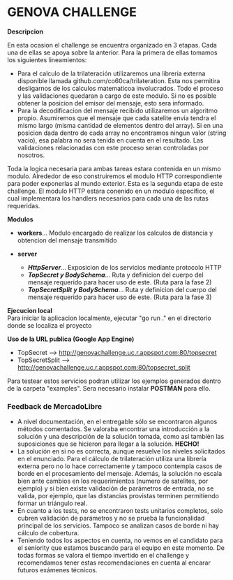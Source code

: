 # GENOVA CHALLENGE

**Descripcion**

En esta ocasion el challenge se encuentra organizado en 3 etapas. Cada una de ellas se apoya sobre la anterior. Para la primera de ellas tomamos los siguientes lineamientos:
- Para el calculo de la trilateración utilizaremos una libreria externa disponible llamada github.com/co60ca/trilateration. Esta nos permitira desligarnos de los calculos matematicoa involucrados. Todo el proceso y las validaciones quedaran a cargo de este modulo. Si no es posible obtener la posicion del emisor del mensaje, esto sera informado.
- Para la decodificacion del mensaje recibido utilizaremos un algoritmo propio. Asumiremos que el mensaje que cada satelite envia tendra el mismo largo (misma cantidad de elementos dentro del array). Si en una posicion dada dentro de cada array no encontramos ningun valor (string vacio), esa palabra no sera tenida en cuenta en el resultado. Las validaciones relacionadas con este proceso seran controladas por nosotros.

Toda la logica necesaria para ambas tareas estara contenida en un mismo modulo. Alrededor de eso construiremos el modulo HTTP correspondiente para poder exponerlas al mundo exterior. Esta es la segunda etapa de este challenge. El modulo HTTP estara conenido en un modulo especifico, el cual implementara los handlers necesarios para cada una de las rutas requeridas.


**Modulos**
- **workers**... Modulo encargado de realizar los calculos de distancia y obtencion del mensaje transmitido

- **server**
  - ***HttpServer***... Exposicion de los servicios mediante protocolo HTTP
  - ***TopSecret y BodySchema***... Ruta y definicion del cuerpo del mensaje requerido para hacer uso de este. (Ruta para la fase 2)
  - ***TopSecretSplit y BodySchema***... Ruta y definicion del cuerpo del mensaje requerido para hacer uso de este. (Ruta para la fase 3)



**Ejecucion local**\
Para iniciar la aplicacion localmente, ejecutar "go run ." en el directorio donde se localiza el proyecto


**Uso de la URL publica (Google App Engine)**
- TopSecret --> http://genovachallenge.uc.r.appspot.com:80/topsecret
- TopSecretSplit --> http://genovachallenge.uc.r.appspot.com:80/topsecret_split

Para testear estos servicios podran utilizar los ejemplos generados dentro de la carpeta "examples". Sera necesario instalar __POSTMAN__ para ello.



### **Feedback de MercadoLibre**
- A nivel documentación, en el entregable sólo se encontraron algunos métodos comentados. Se valoraba encontrar una introducción a la solución y una descripción de la solución tomada, como así también las suposiciones que se hicieron para llegar a la solución. __HECHO!__
- La solución en si no es correcta, aunque resuelve los niveles solicitados en el enunciado. Para el cálculo de trilateración utiliza una librería externa pero no lo hace correctamente y tampoco contempla casos de borde en el procesamiento del mensaje. Además, la solución no escala bien ante cambios en los requerimientos (numero de satelites, por ejemplo) y si bien existe validación de parámetros de entrada, no se valida, por ejemplo, que las distancias provistas terminen permitiendo formar un triángulo real.
- En cuanto a los tests, no se encontraron tests unitarios completos, solo cubren validación de parámetros y no se prueba la funcionalidad principal de los servicios. Tampoco se analizan casos de borde ni hay cálculo de cobertura.
- Teniendo todos los aspectos en cuenta, no vemos en el candidato para el seniority que estamos buscando para el equipo en este momento. De todas formas se valora el tiempo invertido en el challenge y recomendamos tener estas recomendaciones en cuenta al encarar futuros exámenes técnicos.